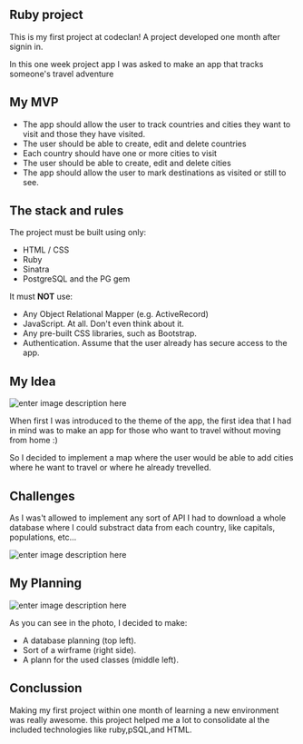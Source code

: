 ﻿## Ruby project

This is my first project at codeclan! A project developed one month after signin in.

In this one week project app I was asked to make an app that tracks someone's travel adventure

## My MVP
-   The app should allow the user to track countries and cities they want to visit and those they have visited.
-   The user should be able to create, edit and delete countries
-   Each country should have one or more cities to visit
-   The user should be able to create, edit and delete cities
-   The app should allow the user to mark destinations as visited or still to see.

## The stack and rules
The project must be built using only:

-   HTML / CSS
-   Ruby
-   Sinatra
-   PostgreSQL and the PG gem

It must  **NOT**  use:

-   Any Object Relational Mapper (e.g. ActiveRecord)
-   JavaScript. At all. Don't even think about it.
-   Any pre-built CSS libraries, such as Bootstrap.
-   Authentication. Assume that the user already has secure access to the app.

## My Idea
![enter image description here](https://lh3.googleusercontent.com/I58jrZAvnfyCvl2occMh_n1RKvOZVbkQKuufbS5NOcfcskez76CjPafWUWNx9_UHkGQjo2sXKdcYc_q4v8AHnsnybbMCWOnzKFJKpdTQl0URDkqgtyIVt9xv3EBFpuebKVbHKFME0g9gGJDlJC2NFw-xryL1uCCy5HfOQafPNWBvxXkSFAllUKiqi3qtp_66_e58mqgscY0yCoMFjaa7BhfXNVf535OS4A5Dx8zadqVmmarWHDnTr8PC--pTL-uEepyHHV1IoSJJR5dyp-vMzP2Qwk0M1yKu6bOXXRoH9y043AVl0izppbfgWri5FUe218VvAGMGqtoWXbQ7AxwOGLTqP9P9eOTESxAUD-Rq8HkoVsHv7GsBw0nxpwtm-w3BwNEDhqKeIaG_ExZ3_DZmwxCFJYtyxSiKkLEwlmSadYxspDqnZiBTO9CQaCtyEjzLXLnn2p9jUNcuJSivQfMukdN9Zx3btXnn3IVF85Ld0KRtKyfTQBESf8MJz5lrJOOzNAPkb0RthEMyxniXkbiDD7mMDB4h8n-SHbTBPVKfjdjREPhH1qDhNW4J7zg6zC4T4P1pLeahG_NMmFzXR18HkeqDAgvQluDQHoJjWmfCzIkeJMSHQM_WCxBEa9MWEtbwYC8jw9WFnVrLLHgxD22OE4rDLQF7SN1P4pNHbSlErqpRfRzOE9jpwg=w728-h732-no)


When first I was introduced to the theme of the app, the first idea that I had in mind was to make an app for those who want to travel without moving from home :) 

So I decided to implement a map where the user would be able to add cities where he want to travel or where he already trevelled.

## Challenges

As I was't allowed to implement any sort of API I had to download a whole database where I could substract data from each country, like capitals, populations, etc...

![enter image description here](https://lh3.googleusercontent.com/leiU5S5-j-F4xU_1LullWoOGzxz6KQVQi_pYf0TrAhH_aF9W5MyW7ujFNC9ruE0B61D3pzuqXfvtReD9A0xuy5WnWWs6pUBoc2kA3TqBO7Dj2672xMicCWysZ3K2hqtyK0cUbWoNXlDkZVKm3afhw7f3cEjZuDWBwBuwVL3qcZYpnau8Bxq3OGMXxmK4_3hWR8uPBtrwyRAOJuVOhSir-jP-fIvzYaeQRFtUmzUdQy2UrTzU2_A6qPCbn_jJRHXMdHEWibb30I8ia0uVmflNVMaZPX8y0GPO29ZQphinGbG7uUCxCtHGu00DxlL35My51WfRtfSRO2eu1ukLkrCO-wb4Q-fp9v6wUPtoleftNQN2gF4AFuC_Q1JCcU0ajGuoeTypCOQi9ySOQ8eXqSR_z1NiyEG_-_-ddnMCTpqPJleRrFPHcCKj9HNyoXcfSYOAdJLvh8Q0m008mrTR6GnnkqlwiLStip33FqrRL2DAS2ZCT9kBlfkLktw09-EcAYsLFtj2reBbl-rZcY8hleHsAVyZeQ4_l0zrRumohIuBvRmUnPVXnU86dpG8ue94gtxuot6QB5HRcekkUcTSbUhINY83E7X1M7sR7TdFPjTizWqVlXJ1A3-2uPWMeY4X0-45YCgImWGNjkbrOldfGcilycxVHbym0mLvu72KtGmh7Ykvy44aNE8q4Q=w1742-h692-no)

## My Planning 
![enter image description here](https://lh3.googleusercontent.com/DIi12bt_x6oThsdcMlhbfQrNfzWoDQuJ8muj-GPxM5ekNzMT9fAuwRZlH1l67dBeBMjvt4EqktTYFpOTYxhBdCQaCZzJOGanvpNhF9EKq7kLOZi6mtE9z247EWGWJJAwyb1t1ejY4pJnAN509adlqC6FX_5dwzmqhawC0CJ3xirBZOrGZ5zfk6QBfGJkmF2hMzfzDGmWVvjsps6dhr2KFj7Ji3kmw1NquiwmvAxUVGX6LMvU3t4MOVNwtsdI0r7Q72GEDvuhFgcMXjJUw3cOrbsSHC-54c2HsoBMFvaBV2A93l4TANJhmzqLXCEMjHXfFXANzzKigAOD2Axt6hMdYjsDbieCe099l-T82UJSXql0dvxXRukRCBF-jmWc0rwQg7Cz9GqbZIdu1HhiOG5M3X-KcQ09ptICQTtU1d3O5F2412OBU0Hm_JkGwnxo_uxtFDyoCVYgleDOgYsTKWPOS3Xo_Q4NG4S5s07xHHNb2KTXICkmv7B8YnYQGi99nt2adBpbVMrdE2OUAuWsMGLA5GBOf3EbqET3HCHv3Iin7DiSRzagpzAHyfQuXRkz32A6H2iArJrtKUIYAWdYH8nBAMX4FVSzGzo2qbGnv-Adqt4cFKUgGBfRqaPoNhodq8U2t8sCbQvmh9cX2kj0PcJIEBkowpfGL-9IAq-p5-h8N2xK28v_CM6vyw=w1016-h760-no)

As you can see in the photo, I decided to make:

 - A database planning (top left).
 - Sort of a wirframe (right side).
 - A plann for the used classes (middle left).
 
 ## Conclussion
 
 Making my first project within one month of learning a new environment was really awesome. this project helped me a lot to consolidate al the included technologies like ruby,pSQL,and HTML.



